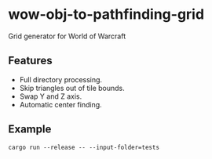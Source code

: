 # wow-obj-to-pathfinding-grid

Grid generator for World of Warcraft

## Features

* Full directory processing.
* Skip triangles out of tile bounds.
* Swap Y and Z axis.
* Automatic center finding.

## Example

```
cargo run --release -- --input-folder=tests
```